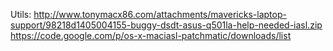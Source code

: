 
Utils:
	http://www.tonymacx86.com/attachments/mavericks-laptop-support/98218d1405004155-buggy-dsdt-asus-q501la-help-needed-iasl.zip
	https://code.google.com/p/os-x-maciasl-patchmatic/downloads/list

